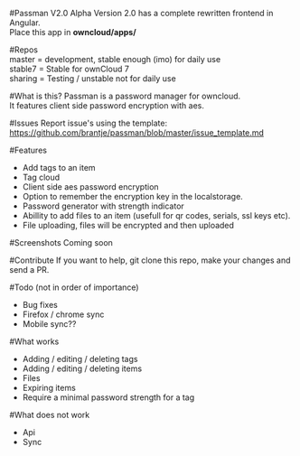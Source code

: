 #Passman V2.0 Alpha
Version 2.0 has a complete rewritten frontend in Angular.   
Place this app in **owncloud/apps/**   
   
#Repos   
master = development, stable enough (imo) for daily use   
stable7 = Stable for ownCloud 7   
sharing = Testing / unstable not for daily use
   
#What is this?
Passman is a password manager for owncloud.   
It features client side password encryption with aes.   

#Issues
Report issue's using the template: https://github.com/brantje/passman/blob/master/issue_template.md   
   
#Features   
- Add tags to an item   
- Tag cloud   
- Client side aes password encryption   
- Option to remember the encryption key in the localstorage.   
- Password generator with strength indicator   
- Abillity to add files to an item (usefull for qr codes, serials, ssl keys etc).   
- File uploading, files will be encrypted and then uploaded   

#Screenshots
Coming soon   


#Contribute
If you want to help, git clone this repo, make your changes and send a PR.

#Todo (not in order of importance)
 - Bug fixes
 - Firefox / chrome sync
 - Mobile sync??
 
#What works
- Adding / editing / deleting tags
- Adding / editing / deleting items
- Files
- Expiring items
- Require a minimal password strength for a tag

#What does not work
- Api
- Sync   
